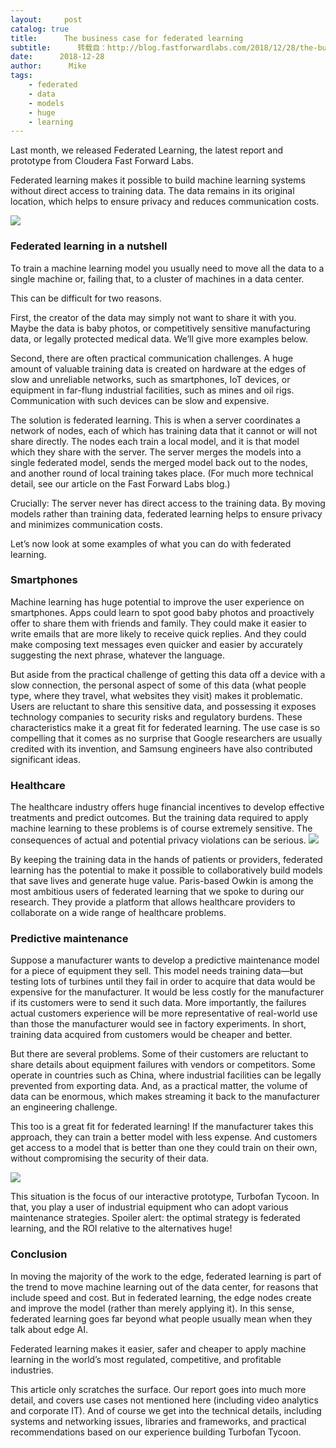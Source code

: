 ```yaml
---
layout:     post
catalog: true
title:      The business case for federated learning
subtitle:      转载自：http://blog.fastforwardlabs.com/2018/12/28/the-business-case-for-federated-learning.html
date:      2018-12-28
author:      Mike
tags:
    - federated
    - data
    - models
    - huge
    - learning
---
```


Last month, we released Federated Learning, the latest report and prototype from
Cloudera Fast Forward Labs.

Federated learning makes it possible to build machine learning systems without
direct access to training data. The data remains in its original location,
which helps to ensure privacy and reduces communication costs.

![](http://fastforwardlabs.github.io/visuals/shared/ff09/ff09-combo.png)


### Federated learning in a nutshell

To train a machine learning model you usually need to move all the data to a
single machine or, failing that, to a cluster of machines in a data center.

This can be difficult for two reasons.

First, the creator of the data may simply not want to share it with you. Maybe
the data is baby photos, or competitively sensitive manufacturing data, or
legally protected medical data. We’ll give more examples below.

Second, there are often practical communication challenges. A huge amount of
valuable training data is created on hardware at the edges of slow and
unreliable networks, such as smartphones, IoT devices, or equipment in
far-flung industrial facilities, such as mines and oil rigs. Communication with
such devices can be slow and expensive.

The solution is federated learning. This is when a server coordinates a network
of nodes, each of which has training data that it cannot or will not share
directly. The nodes each train a local model, and it is that model which they
share with the server. The server merges the models into a single federated
model, sends the merged model back out to the nodes, and another round of local
training takes place. (For much more technical detail, see our article on the
Fast Forward Labs blog.)

Crucially: The server never has direct access to the training data. By moving
models rather than training data, federated learning helps to ensure privacy
and minimizes communication costs.

Let’s now look at some examples of what you can do with federated learning.

### Smartphones

Machine learning has huge potential to improve the user experience on
smartphones. Apps could learn to spot good baby photos and proactively offer to
share them with friends and family. They could make it easier to write emails
that are more likely to receive quick replies. And they could make composing
text messages even quicker and easier by accurately suggesting the next phrase,
whatever the language.

But aside from the practical challenge of getting this data off a device with a
slow connection, the personal aspect of some of this data (what people type,
where they travel, what websites they visit) makes it problematic. Users are
reluctant to share this sensitive data, and possessing it exposes technology
companies to security risks and regulatory burdens. These characteristics make
it a great fit for federated learning. The use case is so compelling that it
comes as no surprise that Google researchers are usually credited with its
invention, and Samsung engineers have also contributed significant ideas.

### Healthcare

The healthcare industry offers huge financial incentives to develop effective
treatments and predict outcomes. But the training data required to apply
machine learning to these problems is of course extremely sensitive. The
consequences of actual and potential privacy violations can be serious.
![](http://blog.fastforwardlabs.com/images/editor_uploads/2018-11-22-193133-ff09_05.png)


By keeping the training data in the hands of patients or providers, federated
learning has the potential to make it possible to collaboratively build models
that save lives and generate huge value. Paris-based Owkin is among the most
ambitious users of federated learning that we spoke to during our research.
They provide a platform that allows healthcare providers to collaborate on a
wide range of healthcare problems.

### Predictive maintenance

Suppose a manufacturer wants to develop a predictive maintenance model for a
piece of equipment they sell. This model needs training data—but testing lots
of turbines until they fail in order to acquire that data would be expensive
for the manufacturer. It would be less costly for the manufacturer if its
customers were to send it such data. More importantly, the failures actual
customers experience will be more representative of real-world use than those
the manufacturer would see in factory experiments. In short, training data
acquired from customers would be cheaper and better.

But there are several problems. Some of their customers are reluctant to share
details about equipment failures with vendors or competitors. Some operate in
countries such as China, where industrial facilities can be legally prevented
from exporting data. And, as a practical matter, the volume of data can be
enormous, which makes streaming it back to the manufacturer an engineering
challenge.

This too is a great fit for federated learning! If the manufacturer takes this
approach, they can train a better model with less expense. And customers get
access to a model that is better than one they could train on their own,
without compromising the security of their data.

![](http://fastforwardlabs.github.io/visuals/shared/ff09/ff09-turbofan-tycoon.jpg)


This situation is the focus of our interactive prototype, Turbofan Tycoon. In
that, you play a user of industrial equipment who can adopt various maintenance
strategies. Spoiler alert: the optimal strategy is federated learning, and the
ROI relative to the alternatives huge!

### Conclusion

In moving the majority of the work to the edge, federated learning is part of
the trend to move machine learning out of the data center, for reasons that
include speed and cost. But in federated learning, the edge nodes create and
improve the model (rather than merely applying it). In this sense, federated
learning goes far beyond what people usually mean when they talk about edge AI.

Federated learning makes it easier, safer and cheaper to apply machine learning
in the world’s most regulated, competitive, and profitable industries.

This article only scratches the surface. Our report goes into much more
detail, and covers use cases not mentioned here (including video analytics and
corporate IT). And of course we get into the technical details, including
systems and networking issues, libraries and frameworks, and practical
recommendations based on our experience building Turbofan Tycoon.
